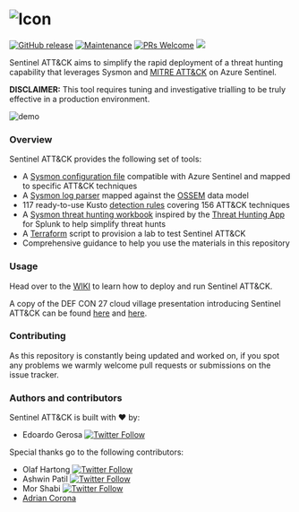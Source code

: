 ![Icon](https://github.com/netevert/sentinel-attack/blob/master/docs/logo.png)
=========

[![GitHub release](https://img.shields.io/github/release/BlueTeamLabs/sentinel-attack.svg?style=flat-square)](https://github.com/BlueTeamLabs/sentinel-attack/releases)
[![Maintenance](https://img.shields.io/maintenance/yes/2020.svg?style=flat-square)]()
[![PRs Welcome](https://img.shields.io/badge/PRs-welcome-brightgreen.svg?style=flat-square)](http://makeapullrequest.com)
[![](https://img.shields.io/badge/2019-DEF%20CON%2027-blueviolet?style=flat-square)](https://2019.cloud-village.org/#talks?olafedoardo)
<!--
[![](https://img.shields.io/badge/Azure%20Sentinel%20workbooks%20gallery-grey?style=flat-square&logo=microsoft-azure)](https://github.com/Azure/Azure-Sentinel/blob/master/Workbooks/SysmonThreatHunting.json)
-->

Sentinel ATT&CK aims to simplify the rapid deployment of a threat hunting capability that leverages Sysmon and [MITRE ATT&CK](https://attack.mitre.org/) on Azure Sentinel.

**DISCLAIMER:** This tool requires tuning and investigative trialling to be truly effective in a production environment.

 ![demo](https://github.com/BlueTeamToolkit/sentinel-attack/blob/master/docs/demo.gif)

### Overview
 Sentinel ATT&CK provides the following set of tools: 
 - A [Sysmon configuration file](https://github.com/BlueTeamToolkit/sentinel-attack/blob/master/sysmonconfig.xml) compatible with Azure Sentinel and mapped to specific ATT&CK techniques  
 - A [Sysmon log parser](https://github.com/BlueTeamToolkit/sentinel-attack/blob/master/parser/Sysmon-OSSEM.txt) mapped against the [OSSEM](https://github.com/Cyb3rWard0g/OSSEM) data model
 - 117 ready-to-use Kusto [detection rules](https://github.com/BlueTeamToolkit/sentinel-attack/tree/master/detections) covering 156 ATT&CK techniques
 - A [Sysmon threat hunting workbook](https://github.com/BlueTeamToolkit/sentinel-attack/tree/master/hunting) inspired by the [Threat Hunting App](https://splunkbase.splunk.com/app/4305/) for Splunk to help simplify threat hunts
 - A [Terraform](https://www.terraform.io/) script to provision a lab to test Sentinel ATT&CK
 - Comprehensive guidance to help you use the materials in this repository

### Usage
Head over to the [WIKI](https://github.com/BlueTeamLabs/sentinel-attack/wiki) to learn how to deploy and run Sentinel ATT&CK.

A copy of the DEF CON 27 cloud village presentation introducing Sentinel ATT&CK can be found [here](https://2019.cloud-village.org/#talks?olafedoardo) and [here](https://github.com/BlueTeamToolkit/sentinel-attack/tree/master/docs/DEFCON_attacking_the_sentinel.pdf).

### Contributing
As this repository is constantly being updated and worked on, if you spot any problems we warmly welcome pull requests or submissions on the issue tracker.

### Authors and contributors
Sentinel ATT&CK is built with ❤ by:
- Edoardo Gerosa 
[![Twitter Follow](https://img.shields.io/twitter/follow/netevert.svg?style=social)](https://twitter.com/netevert)

Special thanks go to the following contributors:

- Olaf Hartong
[![Twitter Follow](https://img.shields.io/twitter/follow/olafhartong.svg?style=social)](https://twitter.com/olafhartong) 
- Ashwin Patil
[![Twitter Follow](https://img.shields.io/twitter/follow/ashwinpatil.svg?style=social)](https://twitter.com/ashwinpatil)
- Mor Shabi
[![Twitter Follow](https://img.shields.io/twitter/follow/Mor44574618.svg?style=social)](https://twitter.com/Mor44574618)
- [Adrian Corona](https://github.com/temores)
